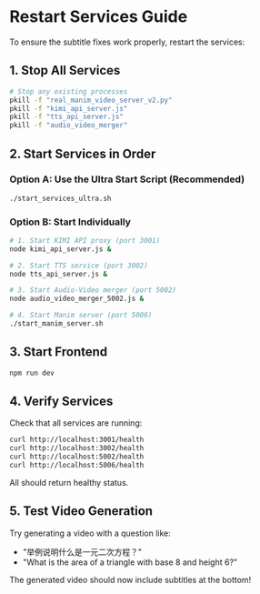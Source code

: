 # Restart Services Guide

To ensure the subtitle fixes work properly, restart the services:

## 1. Stop All Services
```bash
# Stop any existing processes
pkill -f "real_manim_video_server_v2.py"
pkill -f "kimi_api_server.js"
pkill -f "tts_api_server.js"
pkill -f "audio_video_merger"
```

## 2. Start Services in Order

### Option A: Use the Ultra Start Script (Recommended)
```bash
./start_services_ultra.sh
```

### Option B: Start Individually
```bash
# 1. Start KIMI API proxy (port 3001)
node kimi_api_server.js &

# 2. Start TTS service (port 3002)
node tts_api_server.js &

# 3. Start Audio-Video merger (port 5002)
node audio_video_merger_5002.js &

# 4. Start Manim server (port 5006)
./start_manim_server.sh
```

## 3. Start Frontend
```bash
npm run dev
```

## 4. Verify Services
Check that all services are running:
```bash
curl http://localhost:3001/health
curl http://localhost:3002/health  
curl http://localhost:5002/health
curl http://localhost:5006/health
```

All should return healthy status.

## 5. Test Video Generation
Try generating a video with a question like:
- "举例说明什么是一元二次方程？"
- "What is the area of a triangle with base 8 and height 6?"

The generated video should now include subtitles at the bottom!